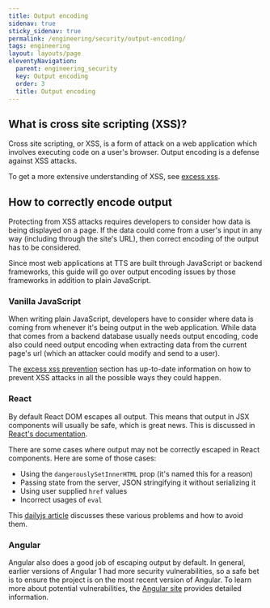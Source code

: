 ```yaml
---
title: Output encoding
sidenav: true
sticky_sidenav: true
permalink: /engineering/security/output-encoding/
tags: engineering
layout: layouts/page
eleventyNavigation: 
  parent: engineering_security
  key: Output encoding
  order: 3
  title: Output encoding
---
```


## What is cross site scripting (XSS)?
Cross site scripting, or XSS, is a form of attack on a web application which involves executing code on a user's browser. Output encoding is a defense against XSS attacks.

To get a more extensive understanding of XSS, see [excess xss](https://excess-xss.com/).

## How to correctly encode output
Protecting from XSS attacks requires developers to consider how data is being displayed on a page. If the data could come from a user's input in any way (including through the site's URL), then correct encoding of the output has to be considered.

Since most web applications at TTS are built through JavaScript or backend frameworks, this guide will go over output encoding issues by those frameworks in addition to plain JavaScript.

### Vanilla JavaScript
When writing plain JavaScript, developers have to consider where data is coming from whenever it's being output in the web application. While data that comes from a backend database usually needs output encoding, code also could need output encoding when extracting data from the current page's url (which an attacker could modify and send to a user).

The [excess xss prevention](https://excess-xss.com/#xss-prevention) section has up-to-date information on how to prevent XSS attacks in all the possible ways they could happen.

### React
By default React DOM escapes all output. This means that output in JSX components will usually be safe, which is great news. This is discussed in [React's documentation](https://reactjs.org/docs/introducing-jsx.html#jsx-prevents-injection-attacks).

There are some cases where output may not be correctly escaped in React components. Here are some of those cases:

- Using the `dangerouslySetInnerHTML` prop (it's named this for a reason)
- Passing state from the server, JSON stringifying it without serializing it
- Using user supplied `href` values
- Incorrect usages of `eval`

This [dailyjs article](https://medium.com/dailyjs/exploiting-script-injection-flaws-in-reactjs-883fb1fe36c1) discusses these various problems and how to avoid them.

### Angular
Angular also does a good job of escaping output by default. In general, earlier versions of Angular 1 had more security vulnerabilities, so a safe bet is to ensure the project is on the most recent version of Angular. To learn more about potential vulnerabilities, the [Angular site](https://docs.angularjs.org/guide/security) provides detailed information.
